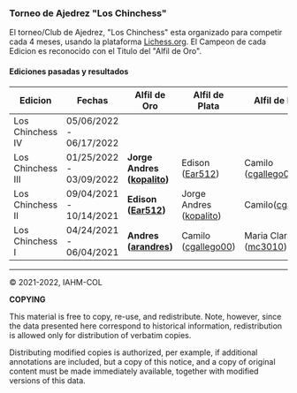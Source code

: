 ### Torneo de Ajedrez "Los Chinchess" 

El torneo/Club de Ajedrez, "Los Chinchess" esta organizado para competir cada 4 meses, usando la plataforma [Lichess.org](https://lichess.org/). 
El Campeon de cada Edicion es reconocido con el Titulo del "Alfil de Oro".

#### Ediciones pasadas y resultados

| Edicion | Fechas | Alfil de Oro | Alfil de Plata | Alfil de Bronce |
| --- | --- | --- | --- | --- | 
| Los Chinchess IV | 05/06/2022 - 06/17/2022 |  |  |  |
| Los Chinchess III | 01/25/2022 - 03/09/2022 | **Jorge Andres ([kopalito](https://lichess.org/@/kopalito))** | Edison ([Ear512](https://lichess.org/@/Ear512)) | Camilo ([cgallego00](https://lichess.org/@/cgallego00)) |
| Los Chinchess II | 09/04/2021 - 10/14/2021 | **Edison  ([Ear512](https://lichess.org/@/Ear512))** | Jorge Andres ([kopalito](https://lichess.org/@/kopalito)) | Camilo([cgallego00](https://lichess.org/@/cgallego00)) |
| Los Chinchess I | 04/24/2021 - 06/04/2021 | **Andres  ([arandres](https://lichess.org/@/arandres))** | Camilo ([cgallego00](https://lichess.org/@/cgallego00)) | Maria Clara ([mc3010](https://lichess.org/@/mc3010)) |

***
:copyright: 2021-2022, IAHM-COL

**COPYING**

This material is free to copy, re-use, and redistribute. 
Note, however, since the data presented here correspond to historical 
information, redistribution is allowed only for distribution of verbatim 
copies.

Distributing modified copies is authorized, per example, if additional 
annotations are included, but a copy of this notice, and a copy of 
original content must be made immediately available, together with 
modified versions of this data.
